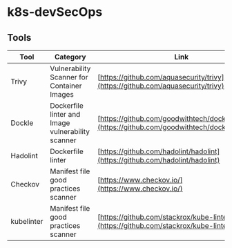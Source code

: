 # k8s-devSecOps


## Tools

Tool | Category | Link
--- | --- | ---
Trivy | Vulnerability Scanner for Container Images | [https://github.com/aquasecurity/trivy](https://github.com/aquasecurity/trivy)
Dockle | Dockerfile linter and Image vulnerability scanner | [https://github.com/goodwithtech/dockle#features](https://github.com/goodwithtech/dockle#features)
Hadolint | Dockerfile linter | [https://github.com/hadolint/hadolint](https://github.com/hadolint/hadolint)
Checkov | Manifest file good practices scanner | [https://www.checkov.io/](https://www.checkov.io/)
kubelinter | Manifest file good practices scanner  | [https://github.com/stackrox/kube-linter](https://github.com/stackrox/kube-linter)

